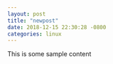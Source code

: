 ```yaml
---
layout: post
title: "newpost"
date: 2018-12-15 22:30:28 -0800
categories: linux
---
```


This is some sample content

